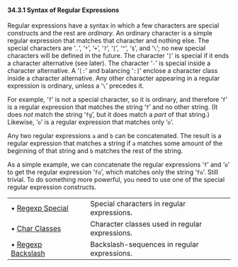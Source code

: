 

#### 34.3.1 Syntax of Regular Expressions

Regular expressions have a syntax in which a few characters are special constructs and the rest are *ordinary*. An ordinary character is a simple regular expression that matches that character and nothing else. The special characters are ‘`.`’, ‘`*`’, ‘`+`’, ‘`?`’, ‘`[`’, ‘`^`’, ‘`$`’, and ‘`\`’; no new special characters will be defined in the future. The character ‘`]`’ is special if it ends a character alternative (see later). The character ‘`-`’ is special inside a character alternative. A ‘`[:`’ and balancing ‘`:]`’ enclose a character class inside a character alternative. Any other character appearing in a regular expression is ordinary, unless a ‘`\`’ precedes it.

For example, ‘`f`’ is not a special character, so it is ordinary, and therefore ‘`f`’ is a regular expression that matches the string ‘`f`’ and no other string. (It does *not* match the string ‘`fg`’, but it does match a *part* of that string.) Likewise, ‘`o`’ is a regular expression that matches only ‘`o`’.

Any two regular expressions `a` and `b` can be concatenated. The result is a regular expression that matches a string if `a` matches some amount of the beginning of that string and `b` matches the rest of the string.

As a simple example, we can concatenate the regular expressions ‘`f`’ and ‘`o`’ to get the regular expression ‘`fo`’, which matches only the string ‘`fo`’. Still trivial. To do something more powerful, you need to use one of the special regular expression constructs.

|                                             |    |                                                |
| :------------------------------------------ | -- | :--------------------------------------------- |
| • [Regexp Special](Regexp-Special.html)     |    | Special characters in regular expressions.     |
| • [Char Classes](Char-Classes.html)         |    | Character classes used in regular expressions. |
| • [Regexp Backslash](Regexp-Backslash.html) |    | Backslash-sequences in regular expressions.    |

